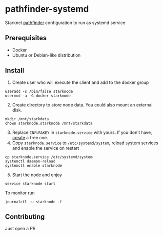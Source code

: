 # pathfinder-systemd
Starknet [pathfinder](https://github.com/eqlabs/pathfinder) configuration to run as systemd service

## Prerequisites

- Docker
- Ubuntu or Debian-like distribution

## Install

1. Create user who will execute the client and add to the docker group
```
useradd -s /bin/false starknode
usermod -a -G docker starknode
```
2. Create directory to store node data. You could also mount an external disk.
```
mkdir /mnt/starkdata
chown starknode.starknode /mnt/starkdata
```
3. Replace `INFURAKEY` in `starknode.service` with yours. If you don't have, [create](https://infura.io/register) a free one.
4. Copy `starknode.service` to `/etc/systemd/system`, reload system services and enable the service on restart
```
cp starknode.service /etc/systemd/system
systemctl daemon-reload
systemctl enable starknode
```
5. Start the node and enjoy
```
service starknode start
```

To monitor run
```
journalctl -u starknode -f
```

## Contributing
Just open a PR

